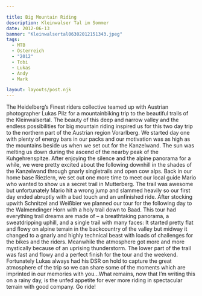 ```yaml
---

title: Big Mountain Riding
description: Kleinwalser Tal im Sommer
date: 2012-06-13
banner: "Kleinwalsertal06302012151343.jpeg"
tags:
  - MTB
  - Österreich
  - "2012"
  - Tobi
  - Lukas
  - Andy
  - Mark

layout: layouts/post.njk
---
```


The Heidelberg’s Finest riders collective teamed up with Austrian photographer Lukas Pilz for a mountainbiking trip to the beautiful trails of the Kleinwalsertal.
The beauty of this deep and narrow valley  and the endless possibilities for big mountain riding inspired us for this two day trip to the northern part of the Austrian region Vorarlberg. We started day one with plenty of  energy bars in our packs and  our motivation was as high as the mountains beside us when we set out for the Kanzelwand. The sun was melting us down during the ascend of the nearby peak of the Kuhgehrenspitze. After enjoying the silence and the alpine panorama for a while, we were pretty  excited about the following downhill in the shades of the Kanzelwand through gnarly singletrails and open cow alps.
Back in our home base Riezlern, we set out one more time to meet our local guide Mario who wanted to show us a secret trail in Mutterberg. The trail was awesome but unfortunately Mario hit a wrong jump and slammed heavily so our first day ended abruptly with a bad touch and an unfinished ride.
After  stocking upwith  Schnitzel and Weißbier we planned our tour for the following day to the Walmendinger Horn with a holy trail down to Baad. 
This tour had everything trail dreams are made of – a breathtaking panorama, a sweatdripping uphill, and a single trail with many faces: It started pretty flat and flowy on alpine terrain in the backcountry of the valley but midway it changed to a gnarly and highly technical beast  with loads of challenges for the bikes and the riders. Meanwhile the atmosphere got more and more mystically because of an uprising thunderstorm. The lower part of the trail was  fast and flowy and a perfect finish for the tour and the weekend. 
Fortunately Lukas always had his DSR on hold to capture  the great atmosphere of the trip  so we can share some of the moments which are imprinted in our memories with you…What remains, now that I’m writing this on a rainy day, is the unfed appetite for ever more riding in spectacular terrain with good company.
Go ride!